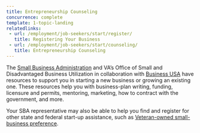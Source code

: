 ```yaml
---
title: Entrepreneurship Counseling
concurrence: complete
template: 1-topic-landing
relatedlinks:
 - url: /employment/job-seekers/start/register/
   title: Registering Your Business
 - url: /employment/job-seekers/start/counseling/
   title: Entrepreneurship Counseling
---
```


The [Small Business Administration](https://www.sba.gov/content/veteran-service-disabled-veteran-owned) and VA’s Office of Small and Disadvantaged Business Utilization in collaboration with [Business USA](http://business.usa.gov/) have resources to support you in starting a new business or growing an existing one. These resources help you with business-plan writing, funding, licensure and permits, mentoring, marketing, how to contract with the government, and more. 

Your SBA representative may also be able to help you find and register for other state and federal start-up assistance, such as [Veteran-owned small-business preference](/employment/job-seekers/service-disabled). 

